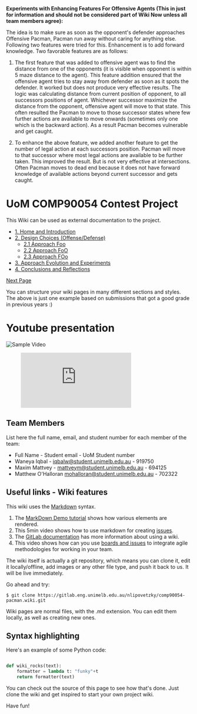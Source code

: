**Experiments with Enhancing Features For Offensive Agents (This in just for information and should not be considered part of Wiki Now unless all team members agree):**

The idea is to make sure as soon as the opponent's defender approaches Offensive Pacman, Pacman run away without caring for anything else. Following two features were tried for this. Enhancement is to add forward knowledge. Two favorable features are as follows:

1. The first feature that was added to offensive agent was to find the distance from one of the opponents (it is visible when opponent is within 5 maze distance to the agent). This feature addition ensured that the offensive agent tries to stay away from defender as soon as it spots the defender. It worked but does not produce very effective results. The logic was calculating distance from current position of opponent, to all successors positions of agent. Whichever successor maximize the distance from the opponent, offensive agent will move to that state. This often resulted the Pacman to move to those successor states where few further actions are available to move onwards (sometimes only one which is the backward action). As a result Pacman becomes vulnerable and get caught.

2. To enhance the above feature, we added another feature to get the number of legal action at each successors position. Pacman will move to that successor where most legal actions are available to be further taken. This improved the result. But is not very effective at intersections. Often Pacman moves to dead end because it does not have forward knowledge of available actions beyond current successor and gets caught.


# UoM COMP90054 Contest Project

This Wiki can be used as external documentation to the project.
- [1. Home and Introduction](/home)
- [2. Design Choices (Offense/Defense)](/2_0_design_choices)
    - [2.1 Approach Foo](/2_1_approach)
    - [2.2 Approach FoO](/2_2_approach)
    - [2.3 Approach FOo](/2_3_approach)
- [3. Approach Evolution and Experiments](/3_approach_evolution)
- [4. Conclusions and Reflections](/4_conclusions_and_reflections)

[Next Page ](/2_0_design_choices)

You can structure your wiki pages in many different sections and styles. The above is just one example based on submissions that got a good grade in previous years :)

# Youtube presentation

![Sample Video](https://www.youtube.com/embed/enMumwvLAug)

<figure class="video_container">
  <iframe src="https://www.youtube.com/embed/enMumwvLAug" frameborder="0" allowfullscreen="true"> </iframe>
</figure>

## Team Members

List here the full name, email, and student number for each member of the team:

* Full Name - Student email - UoM Student number
* Waneya Iqbal - iqbalw@student.unimelb.edu.au - 919750
* Maxim Mattvey - mattveym@student.unimelb.edu.au - 694125
* Matthew O'Halloran mohalloran@student.unimelb.edu.au - 702322

## Useful links - Wiki features

This wiki uses the [Markdown](http://daringfireball.net/projects/markdown/) syntax. 

1. The [MarkDown Demo tutorial](https://about.gitlab.com/handbook/product/technical-writing/markdown-guide/) shows how various elements are rendered.
2. This 5min video shows how to use markdown for creating [issues](https://www.youtube.com/watch?v=Ix416lAYRSg).
3. The [GitLab documentation](https://docs.gitlab.com/ee/user/project/wiki/) has more information about using a wiki.
4. This video shows how can you use [boards and issues](https://www.youtube.com/watch?v=CiolDtBIOA0) to integrate agile methodologies for working in your team.

The wiki itself is actually a git repository, which means you can clone it, edit it locally/offline, add images or any other file type, and push it back to us. It will be live immediately.

Go ahead and try:

```
$ git clone https://gitlab.eng.unimelb.edu.au/nlipovetzky/comp90054-pacman.wiki.git
```

Wiki pages are normal files, with the .md extension. You can edit them locally, as well as creating new ones.

## Syntax highlighting



Here's an example of some Python code:

```python

def wiki_rocks(text):
    formatter = lambda t: "funky"+t
    return formatter(text)
```


You can check out the source of this page to see how that's done. Just clone the wiki and get inspired to start your own project wiki.


Have fun!